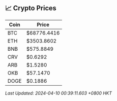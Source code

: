 ## 📈 Crypto Prices

| Coin | Price |
| ---- | ----- |
| BTC | $68776.4416 |
| ETH | $3503.8602 |
| BNB | $575.8849 |
| CRV | $0.6292 |
| ARB | $1.5280 |
| OKB | $57.1470 |
| DOGE | $0.1886 |

_Last Updated: 2024-04-10 00:39:11.603 +0800 HKT_